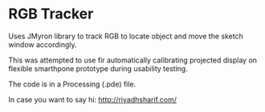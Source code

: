 RGB Tracker
================

Uses JMyron library to track RGB to locate object and move the sketch window accordingly.

This was attempted to use fir automatically calibrating projected display on flexible smarthpone prototype during usability testing.

The code is in a Processing (.pde) file.

In case you want to say hi: http://riyadhsharif.com/
